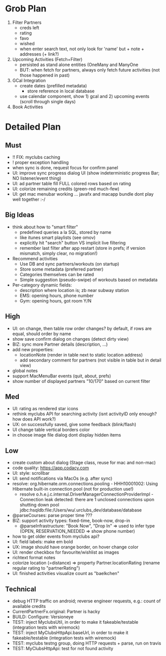 
# Grob Plan

1. Filter Partners
    * creds left
    * rating
    * favo
    * wished
    * when enter search text, not only look for 'name' but + note + addresses (+ link?)
1. Upcoming Activities (Fetch+Filter)
    * persisted as stand alone entities (OneMany and ManyOne
    * BUT: when fetch for partners, always only fetch future activities (not those happened in past)
1. GCal Integration
    * create dates (prefilled metadata)
        - store reference in local database
    * use calendar component, show 1) gcal and 2) upcoming events (scroll through single days)
1. Book Activities

# Detailed Plan

## Must

* !! FIX: myclubs caching
* ! proper exception handling
* when sync is done, request focus for confirm panel
* UI: improve sync progress dialog UI (show indeterministic progress Bar; NO listener/event thing)
* UI: ad partner table fill FULL colored rows based on rating
* UI: colorize remaining credits (green-red much-few)
* UI: get mac menubar working ... javafx and macapp bundle dont play well together :-/ 

## Big Ideas

* think about how to "smart filter"
    * predefined queries a la SQL, stored by name
    * like itunes smart playlists (see omov)
    * explicitly hit "search" button VS implicit live filtering
    * remember last filter after app restart (store in prefs; if version mismatch, simply clear, no migration!)
* Recommend activities
    * Use DB and sync partners/workouts (on startup)
    * Store some metadata (preferred partner)
    * Categories themselves can be rated
    * Simple suggestion (pseudo-swipe) of workouts based on metadata
* Per-category dynamic fields:
    * description where location is; zb near subway station
    * EMS: opening hours, phone number
    * Gym: opening hours, got room Y/N

## High

* UI: on change, then table row order changes? by default, if rows are equal, should order by name
* show save confirm dialog on changes (detect dirty view)
* BIZ: sync more Partner details (description, ...)
* add new properties: 
    * locationNote (render in table next to static location address)
    * add secondary comment for partners (not visible in table but in detail view)
* global notes
* support MacMenuBar events (quit, about, prefs)
* show number of displayed partners "10/170" based on current filter

## Med

* UI: rating as rendered star icons
* rethink myclubs API for searching activity (isnt activityID only enough? how does API work?)
* UX: on successfully saved, give some feedback (blink/flash)
* UI change table vertical borders color
* in choose image file dialog dont display hidden items

## Low

* create custom about dialog (Stage class, reuse for mac and non-mac)
* code quality: https://app.codacy.com
* UI: style: scrollbar
* UI: send notifications via MacOs (e.g. after sync)
* resolve: org.hibernate.orm.connections.pooling - HHH10001002: Using Hibernate built-in connection pool (not for production use!)
    * resolve o.h.e.j.c.internal.DriverManagerConnectionProviderImpl - Connection leak detected: there are 1 unclosed connections upon shutting down pool jdbc:hsqldb:file:/Users/wu/.urclubs_dev/database/database
* @parseCourses: parse proper time ???
* BIZ: support activity types: fixed-time, book-now, drop-in
    * @parseInfrastructure: "Book Now", "Drop In" => used to infer type (OPEN, RESERVATION_NEEDED => show phone number)
* how to get older events from myclubs api?
* UI: field labels: make em bold
* UX: image should have orange border, on hover change color
* UI: render checkbox for favourite/wishlist as images
* richtext format notes
* colorize location (=distance) => property Partner.locationRating (rename regular rating to "partnerRating")
* UI: finished activities visualize count as "baelkchen"

## Technical

* debug HTTP traffic on android; reverse engineer requests, e.g.: count of available credits
* CurrentPartnerFx.original: Partner is hacky
* BUILD: Configure: Versioneye
* TEST: inject MyclubsUtil, in order to make it fakeable/testable (integration tests with wiremock)
* TEST: inject MyClubsHttpApi.baseUrl, in order to make it fakeable/testable (integration tests with wiremock)
* TEST: myclubs testng group, doing HTTP requests + parse, run on travis
* TEST: MyClubsHttpApi: test for not found activity
